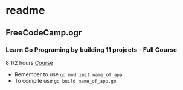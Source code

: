 # readme

## FreeCodeCamp.ogr
### Learn Go Programing by building 11 projects - Full Course
8 1/2 hours
[Course](https://www.youtube.com/watch?v=jFfo23yIWac&list=PLXE2Bj4edhg5smoGKvb08PXEAbWYYXmOn)

- Remember to use `go mod init name_of_app`
- To compile use `go build name_of_app.go`

